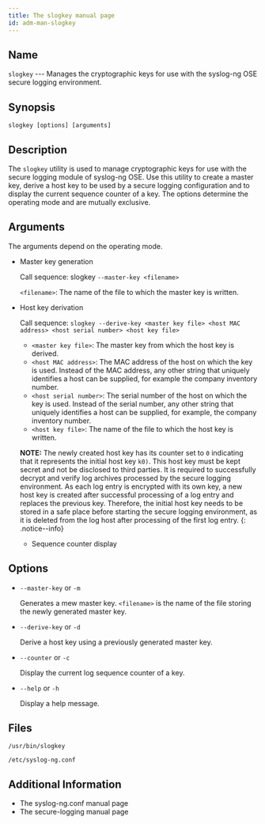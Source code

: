 ```yaml
---
title: The slogkey manual page
id: adm-man-slogkey
---
```


## Name

`slogkey` --- Manages the cryptographic keys for use with the syslog-ng OSE secure logging environment.

## Synopsis

```
slogkey [options] [arguments]
```

## Description

The `slogkey` utility is used to manage cryptographic keys for use with the secure logging module of syslog-ng OSE. Use this utility to create a master key, derive a host key to be used by a secure logging configuration and to display the current sequence counter of a key. The options determine the operating mode and are mutually exclusive.

## Arguments

The arguments depend on the operating mode.

* Master key generation

    Call sequence: slogkey `--master-ḱey <filename>`

    `<filename>`: The name of the file to which the master key is written.

* Host key derivation

    Call sequence: `slogkey --derive-key <master key file> <host MAC address> <host serial number> <host key file>`

  * `<master key file>`: The master key from which the host key is derived.
  * `<host MAC address>`: The MAC address of the host on which the key is used. Instead of the MAC address, any other string that uniquely identifies a host can be supplied, for example the company inventory number.
  * `<host serial number>`: The serial number of the host on which the key is used. Instead of the serial number, any other string that uniquely identifies a host can be supplied, for example, the company inventory number.
  * `<host key file>`: The name of the file to which the host key is written.

  **NOTE:** The newly created host key has its counter set to `0` indicating that it represents the initial host key  `k0)`. This host key must be kept secret and not be disclosed to third parties. It is required to successfully decrypt and verify log archives processed by the secure logging environment. As each log entry is encrypted with its own key, a new host key is created after successful processing of a log entry and replaces the previous key. Therefore, the initial host key needs to be stored in a safe place before starting the secure logging environment, as it is deleted from the log host after processing of the first log entry.
  {: .notice--info}

  * Sequence counter display


## Options

* `--master-key` or `-m`

    Generates a mew master key. `<filename>` is the name of the file storing the newly generated master key.
* `--derive-key` or `-d`

    Derive a host key using a previously generated master key.
* `--counter` or `-c`

    Display the current log sequence counter of a key.
* `--help` or `-h`

    Display a help message.

## Files

`/usr/bin/slogkey`

`/etc/syslog-ng.conf`

## Additional Information

* The syslog-ng.conf manual page
* The secure-logging manual page 